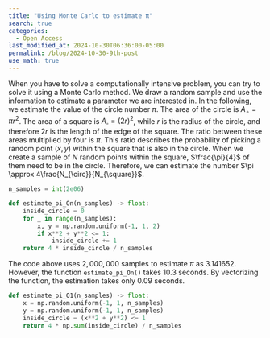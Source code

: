 ```yaml
---
title: "Using Monte Carlo to estimate π"
search: true
categories: 
  - Open Access
last_modified_at: 2024-10-30T06:36:00-05:00
permalink: /blog/2024-10-30-9th-post
use_math: true
---
```


When you have to solve a computationally intensive problem, you can try to solve it using a Monte Carlo method. We draw a random sample and use the information to estimate a parameter we are interested in. In the following, we estimate the value of the circle number $\pi$. The area of the circle is $A_{\circ} = \pi r^2$. The area of a square is $A_{\square} = (2r)^2$, while $r$ is the radius of the circle, and therefore $2r$ is the length of the edge of the square. The ratio between these areas multiplied by four is $\pi$. This ratio describes the probability of picking a random point $(x,y)$ within the square that is also in the circle. When we create a sample of $N$ random points within the square, $\frac{\pi}{4}$ of them need to be in the circle. Therefore, we can estimate the number $\pi \approx 4\frac{N_{\circ}}{N_{\square}}$.


```python
n_samples = int(2e06)

def estimate_pi_On(n_samples) -> float:
    inside_circle = 0
    for _ in range(n_samples):
        x, y = np.random.uniform(-1, 1, 2)
        if x**2 + y**2 <= 1:
            inside_circle += 1
    return 4 * inside_circle / n_samples

```
The code above uses $2,000,000$ samples to estimate $\pi$ as $3.141652$. However, the function `estimate_pi_On()` takes $10.3$ seconds. By vectorizing the function, the estimation takes only $0.09$ seconds.

```python
def estimate_pi_O1(n_samples) -> float:
    x = np.random.uniform(-1, 1, n_samples)
    y = np.random.uniform(-1, 1, n_samples)
    inside_circle = (x**2 + y**2) <= 1
    return 4 * np.sum(inside_circle) / n_samples
```